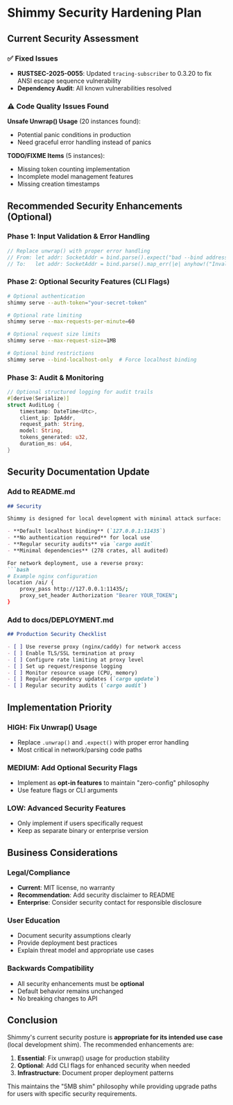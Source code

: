 # Shimmy Security Hardening Plan

## Current Security Assessment

### ✅ Fixed Issues
- **RUSTSEC-2025-0055**: Updated `tracing-subscriber` to 0.3.20 to fix ANSI escape sequence vulnerability
- **Dependency Audit**: All known vulnerabilities resolved

### ⚠️ Code Quality Issues Found

**Unsafe Unwrap() Usage** (20 instances found):
- Potential panic conditions in production
- Need graceful error handling instead of panics

**TODO/FIXME Items** (5 instances):
- Missing token counting implementation
- Incomplete model management features
- Missing creation timestamps

## Recommended Security Enhancements (Optional)

### Phase 1: Input Validation & Error Handling

```rust
// Replace unwrap() with proper error handling
// From: let addr: SocketAddr = bind.parse().expect("bad --bind address");
// To:   let addr: SocketAddr = bind.parse().map_err(|e| anyhow!("Invalid bind address '{}': {}", bind, e))?;
```

### Phase 2: Optional Security Features (CLI Flags)

```bash
# Optional authentication
shimmy serve --auth-token="your-secret-token"

# Optional rate limiting  
shimmy serve --max-requests-per-minute=60

# Optional request size limits
shimmy serve --max-request-size=1MB

# Optional bind restrictions
shimmy serve --bind-localhost-only  # Force localhost binding
```

### Phase 3: Audit & Monitoring

```rust
// Optional structured logging for audit trails
#[derive(Serialize)]
struct AuditLog {
    timestamp: DateTime<Utc>,
    client_ip: IpAddr,
    request_path: String,
    model: String,
    tokens_generated: u32,
    duration_ms: u64,
}
```

## Security Documentation Update

### Add to README.md

```markdown
## Security

Shimmy is designed for local development with minimal attack surface:

- **Default localhost binding** (`127.0.0.1:11435`)
- **No authentication required** for local use
- **Regular security audits** via `cargo audit`
- **Minimal dependencies** (278 crates, all audited)

For network deployment, use a reverse proxy:
```bash
# Example nginx configuration
location /ai/ {
    proxy_pass http://127.0.0.1:11435/;
    proxy_set_header Authorization "Bearer YOUR_TOKEN";
}
```

### Add to docs/DEPLOYMENT.md

```markdown
## Production Security Checklist

- [ ] Use reverse proxy (nginx/caddy) for network access
- [ ] Enable TLS/SSL termination at proxy
- [ ] Configure rate limiting at proxy level
- [ ] Set up request/response logging
- [ ] Monitor resource usage (CPU, memory)
- [ ] Regular dependency updates (`cargo update`)
- [ ] Regular security audits (`cargo audit`)
```

## Implementation Priority

### HIGH: Fix Unwrap() Usage
- Replace `.unwrap()` and `.expect()` with proper error handling
- Most critical in network/parsing code paths

### MEDIUM: Add Optional Security Flags  
- Implement as **opt-in features** to maintain "zero-config" philosophy
- Use feature flags or CLI arguments

### LOW: Advanced Security Features
- Only implement if users specifically request
- Keep as separate binary or enterprise version

## Business Considerations

### Legal/Compliance
- **Current**: MIT license, no warranty
- **Recommendation**: Add security disclaimer to README
- **Enterprise**: Consider security contact for responsible disclosure

### User Education
- Document security assumptions clearly
- Provide deployment best practices
- Explain threat model and appropriate use cases

### Backwards Compatibility  
- All security enhancements must be **optional**
- Default behavior remains unchanged
- No breaking changes to API

## Conclusion

Shimmy's current security posture is **appropriate for its intended use case** (local development shim). The recommended enhancements are:

1. **Essential**: Fix unwrap() usage for production stability
2. **Optional**: Add CLI flags for enhanced security when needed
3. **Infrastructure**: Document proper deployment patterns

This maintains the "5MB shim" philosophy while providing upgrade paths for users with specific security requirements.
